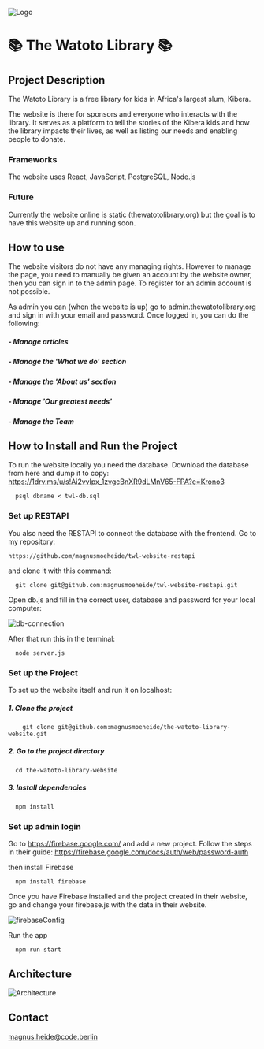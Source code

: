 ![Logo](https://db3pap002files.storage.live.com/y4moJ8uYuiW93prDk4qndV0dTlQxvU6Hma_nPAoKJ8pHg6qtIJ_6rJUeP5amSWNZCKwRezteG3jrJrr4X36OsHV-u48_N_5Qv0t62Tn9CH1UFtNv6jT0QKGp-mYzM0yJ2KXzHkpuIBJxL6VUz9tT4-nIFBC-R8g5_rdXg42zp7qGryxNpg7to_8eO8m08qi0L1D?encodeFailures=1&width=600&height=600)

# 📚 The Watoto Library 📚

## Project Description

The Watoto Library is a free library for kids in Africa's largest slum, Kibera.

The website is there for sponsors and everyone who interacts with the library. It serves as a platform to tell the stories of the Kibera kids and how the library impacts their lives, as well as listing our needs and enabling people to donate.

### Frameworks

The website uses React, JavaScript, PostgreSQL, Node.js

### Future

Currently the website online is static (thewatotolibrary.org) but the goal is to have this website up and running soon.

## How to use

The website visitors do not have any managing rights. However to manage the page, you need to manually be given an account by the website owner, then you can sign in to the admin page. To register for an admin account is not possible.

As admin you can (when the website is up) go to admin.thewatotolibrary.org and sign in with your email and password. Once logged in, you can do the following:

##### - Manage articles

##### - Manage the 'What we do' section

##### - Manage the 'About us' section

##### - Manage 'Our greatest needs'

##### - Manage the Team

## How to Install and Run the Project

To run the website locally you need the database.
Download the database from here and dump it to copy: https://1drv.ms/u/s!Ai2vvlpx_1zvgcBnXR9dLMnV65-FPA?e=Krono3

      psql dbname < twl-db.sql

### Set up RESTAPI

You also need the RESTAPI to connect the database with the frontend. Go to my repository:

    https://github.com/magnusmoeheide/twl-website-restapi

and clone it with this command:

      git clone git@github.com:magnusmoeheide/twl-website-restapi.git

Open db.js and fill in the correct user, database and password for your local computer:

![db-connection](https://ams02pap001files.storage.live.com/y4mtxv5ZUijYGTdGLGklX0lFlv9jPIk75EQMZa0c3DgWfHi9K9hPY_77wA5Ve_MMUxX6cQlyzcBSCfTj5bsKUI8pRi4bT9E-qSepju9ioNowOP2wRpeMz2EYce1Y1sK24tabzGskcT3auZEUzo_HL8zLnMfrU5z3s8_swsp9mnaFXP6y8MKAAf09vmHY8hoOW01?encodeFailures=1&width=954&height=588)

After that run this in the terminal:

      node server.js

### Set up the Project

To set up the website itself and run it on localhost:

##### 1. Clone the project

        git clone git@github.com:magnusmoeheide/the-watoto-library-website.git

##### 2. Go to the project directory

      cd the-watoto-library-website

##### 3. Install dependencies

      npm install

### Set up admin login

Go to https://firebase.google.com/ and add a new project. Follow the steps in their guide: https://firebase.google.com/docs/auth/web/password-auth

then install Firebase

      npm install firebase

Once you have Firebase installed and the project created in their website, go and change your firebase.js with the data in their website.

![firebaseConfig](https://ams02pap001files.storage.live.com/y4mFnyIk7wnN-1JgrD0tTyXpcXq8-kgQgZKCFZk5gcLxBSbbx1_OyD-P2Nh8_UpfCRZJzT80o4seYrGV_Yjg80Kdv5iDvVuzecuQQ50eLvFM06xaHenwHtu0rTZNXukdOSZLeGkZK-C-MqJRa9XSZ883QgGJI1jYTMq3rZhrssXGrn9xojG9UIE3cqd4kvwIDR0?encodeFailures=1&width=930&height=404)

Run the app

      npm run start

## Architecture

![Architecture](https://ams02pap001files.storage.live.com/y4muIWB4iWzmejlzwTDyrovr--a3IKsnOJzgjaSQ6uk2lcUMVKTK0zjTRNiB5Prb0fSUJ12sst-LpK6zUxYiHtrmA2ZC9Z8pJPIfljhpxin4mTJc7LLuy4h6gXWZMwa7L1FLTJOlZAfSQkcFbLBqycBslR0Nzgj-0slS6YGRcu12R-lWJxL7m1zvR8DbZT0Jvkn?encodeFailures=1&width=1628&height=948)

## Contact

magnus.heide@code.berlin
